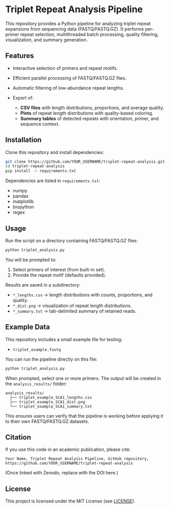 # Triplet Repeat Analysis Pipeline

This repository provides a Python pipeline for analyzing triplet repeat expansions from sequencing data (FASTQ/FASTQ.GZ).
It performs per-primer repeat selection, multithreaded batch processing, quality filtering, visualization, and summary generation.

## Features

* Interactive selection of primers and repeat motifs.
* Efficient parallel processing of FASTQ/FASTQ.GZ files.
* Automatic filtering of low-abundance repeat lengths.
* Export of:

  * **CSV files** with length distributions, proportions, and average quality.
  * **Plots** of repeat length distributions with quality-based coloring.
  * **Summary tables** of detected repeats with orientation, primer, and sequence context.

## Installation

Clone this repository and install dependencies:

```bash
git clone https://github.com/YOUR_USERNAME/triplet-repeat-analysis.git
cd triplet-repeat-analysis
pip install -r requirements.txt
```

Dependencies are listed in `requirements.txt`:

* numpy
* pandas
* matplotlib
* biopython
* regex

## Usage

Run the script on a directory containing FASTQ/FASTQ.GZ files:

```bash
python triplet_analysis.py
```

You will be prompted to:

1. Select primers of interest (from built-in set).
2. Provide the repeat motif (defaults provided).

Results are saved in a subdirectory:

* `*_lengths.csv` → length distributions with counts, proportions, and quality.
* `*_dist.png` → visualization of repeat length distributions.
* `*_summary.txt` → tab-delimited summary of retained reads.

## Example Data

This repository includes a small example file for testing:

* `triplet_example.fastq`

You can run the pipeline directly on this file:

```bash
python triplet_analysis.py
```

When prompted, select one or more primers.
The output will be created in the `analysis_results/` folder:

```
analysis_results/
  ├── triplet_example_SCA1_lengths.csv
  ├── triplet_example_SCA1_dist.png
  └── triplet_example_SCA1_summary.txt
```

This ensures users can verify that the pipeline is working before applying it to their own FASTQ/FASTQ.GZ datasets.

## Citation

If you use this code in an academic publication, please cite:

```
Your Name, Triplet Repeat Analysis Pipeline, GitHub repository,
https://github.com/YOUR_USERNAME/triplet-repeat-analysis
```

(Once linked with Zenodo, replace with the DOI here.)

## License

This project is licensed under the MIT License (see [LICENSE](LICENSE)).

